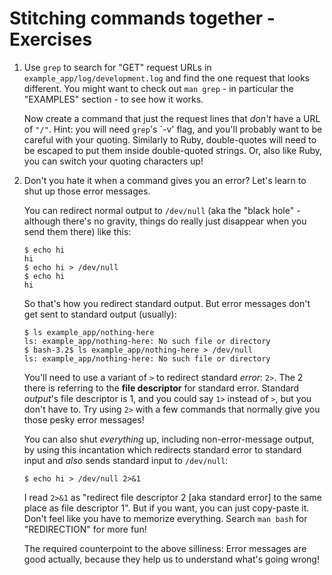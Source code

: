 # Stitching commands together - Exercises

1. Use `grep` to search for "GET" request URLs in `example_app/log/development.log` and find the one request that looks different.
   You might want to check out `man grep` - in particular the "EXAMPLES" section - to see how it works.

   Now create a command that just the request lines that *don't* have a URL of `"/"`.
   Hint: you will need `grep`'s `-v' flag, and you'll probably want to be careful with your quoting.
   Similarly to Ruby, double-quotes will need to be escaped to put them inside double-quoted strings.
   Or, also like Ruby, you can switch your quoting characters up!

1. Don't you hate it when a command gives you an error?
   Let's learn to shut up those error messages.

   You can redirect normal output to `/dev/null` (aka the "black hole" - although there's no gravity, things do really just disappear when you send them there) like this:

   ```shell
   $ echo hi
   hi
   $ echo hi > /dev/null
   $ echo hi
   hi
   ```

   So that's how you redirect standard output.
   But error messages don't get sent to standard output (usually):

   ```shell
   $ ls example_app/nothing-here
   ls: example_app/nothing-here: No such file or directory
   $ bash-3.2$ ls example_app/nothing-here > /dev/null
   ls: example_app/nothing-here: No such file or directory
   ```

   You'll need to use a variant of `>` to redirect standard *error*: `2>`.
   The 2 there is referring to the __file descriptor__ for standard error.
   Standard *output*'s file descriptor is 1, and you could say `1>` instead of `>`, but you don't have to.
   Try using `2>` with a few commands that normally give you those pesky error messages!

   You can also shut *everything* up, including non-error-message output, by using this incantation which redirects standard error to standard input and *also* sends standard input to `/dev/null`:

   ```shell
   $ echo hi > /dev/null 2>&1
   ```

   I read `2>&1` as "redirect file descriptor 2 [aka standard error] to the same place as file descriptor 1".
   But if you want, you can just copy-paste it.
   Don't feel like you have to memorize everything.
   Search `man bash` for "REDIRECTION" for more fun!

   The required counterpoint to the above silliness: Error messages are good actually, because they help us to understand what's going wrong!
